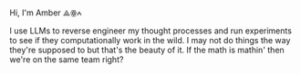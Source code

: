 Hi, I'm Amber ⟁ꙮ⩜

I use LLMs to reverse engineer my thought processes and run experiments to see if they computationally work in the wild. I may not do things the way they're supposed to but that's the beauty of it. If the math is mathin' then we're on the same team right? 


